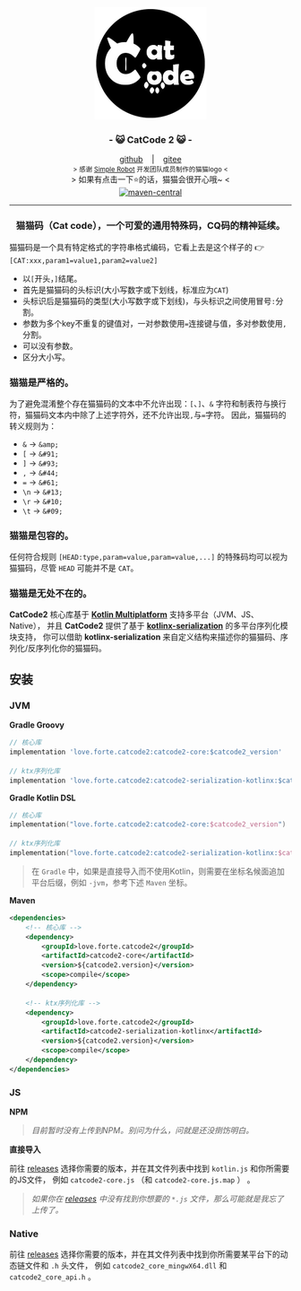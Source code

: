 <div align="center">
    <img src="./.catcode2/logo.png" alt="catcode logo"/>
    <h3>
        - 😺 CatCode 2 😺 -
    </h3>
    <span>
        <a href="https://github.com/ForteScarlet/CatCode2" target="_blank">github</a>
    </span> 
    &nbsp;&nbsp; | &nbsp;&nbsp;
    <span>
        <a href="https://gitee.com/ForteScarlet/CatCode2" target="_blank">gitee</a>
    </span> <br />
    <small> &gt; 感谢 <a href="https://github.com/ForteScarlet/simpler-robot" target="_blank">Simple Robot</a> 开发团队成员制作的猫猫logo &lt; </small> <br />
    &gt; 如果有点击一下⭐的话，猫猫会很开心哦~ &lt; <br />
    <a href="https://repo1.maven.org/maven2/love/forte/catcode2/" target="_blank" >
        <img src="https://img.shields.io/maven-central/v/love.forte.catcode2/catcode2-core" alt="maven-central" />
    </a>

</div>

*****

<div align="center">
    <h3>
        猫猫码（Cat code），一个可爱的通用特殊码，CQ码的精神延续。
    </h3>
</div>   

猫猫码是一个具有特定格式的字符串格式编码，它看上去是这个样子的 👉 `[CAT:xxx,param1=value1,param2=value2]`

- 以`[`开头，`]`结尾。
- 首先是猫猫码的头标识(大小写数字或下划线，标准应为`CAT`)
- 头标识后是猫猫码的类型(大小写数字或下划线)，与头标识之间使用冒号`:`分割。
- 参数为多个key不重复的键值对，一对参数使用`=`连接键与值，多对参数使用`,`分割。
- 可以没有参数。
- 区分大小写。

### **猫猫是严格的。**

为了避免混淆整个存在猫猫码的文本中不允许出现：`[`、`]`、`&`
字符和制表符与换行符，猫猫码文本内中除了上述字符外，还不允许出现`,`与`=`字符。
因此，猫猫码的转义规则为：

- `&`  ->  `&amp;`
- `[`  ->  `&#91;`
- `]`  ->  `&#93;`
- `,`  ->  `&#44;`
- `=`  ->  `&#61;`
- `\n` ->  `&#13;`
- `\r` ->  `&#10;`
- `\t` ->  `&#09;`

### **猫猫是包容的。**

任何符合规则 `[HEAD:type,param=value,param=value,...]` 的特殊码均可以视为猫猫码，尽管 `HEAD` 可能并不是 `CAT`。

### **猫猫是无处不在的。**

**CatCode2** 核心库基于 [**Kotlin Multiplatform**](https://kotlinlang.org/docs/multiplatform.html) 支持多平台（JVM、JS、Native），
并且 **CatCode2** 提供了基于 [**kotlinx-serialization**](https://github.com/Kotlin/kotlinx.serialization) 的多平台序列化模块支持，
你可以借助 **kotlinx-serialization** 来自定义结构来描述你的猫猫码、序列化/反序列化你的猫猫码。

## 安装

### JVM

**Gradle Groovy**

```groovy
// 核心库
implementation 'love.forte.catcode2:catcode2-core:$catcode2_version'

// ktx序列化库
implementation 'love.forte.catcode2:catcode2-serialization-kotlinx:$catcode2_version'
```

**Gradle Kotlin DSL**

```kotlin
// 核心库
implementation("love.forte.catcode2:catcode2-core:$catcode2_version")

// ktx序列化库
implementation("love.forte.catcode2:catcode2-serialization-kotlinx:$catcode2_version")
```

> 在 `Gradle` 中，如果是直接导入而不使用Kotlin，则需要在坐标名候面追加平台后缀，例如 `-jvm`，参考下述 `Maven` 坐标。

**Maven**

```xml
<dependencies>
    <!-- 核心库 -->
    <dependency>
        <groupId>love.forte.catcode2</groupId>
        <artifactId>catcode2-core</artifactId>
        <version>${catcode2.version}</version>
        <scope>compile</scope>
    </dependency>
    
    <!-- ktx序列化库 -->
    <dependency>
        <groupId>love.forte.catcode2</groupId>
        <artifactId>catcode2-serialization-kotlinx</artifactId>
        <version>${catcode2.version}</version>
        <scope>compile</scope>
    </dependency>
</dependencies>
```

### JS

**NPM**

> _目前暂时没有上传到NPM。别问为什么，问就是还没捯饬明白。_

**直接导入**

前往 [releases](https://github.com/ForteScarlet/CatCode2/releases) 
选择你需要的版本，并在其文件列表中找到 `kotlin.js` 和你所需要的JS文件，
例如 `catcode2-core.js` （和 `catcode2-core.js.map` ） 。

> _如果你在 [releases](https://github.com/ForteScarlet/CatCode2/releases) 中没有找到你想要的 `*.js` 文件，那么可能就是我忘了上传了。_

### Native

前往 [releases](https://github.com/ForteScarlet/CatCode2/releases)
选择你需要的版本，并在其文件列表中找到你所需要某平台下的动态链文件和 `.h` 头文件，
例如 `catcode2_core_mingwX64.dll` 和 `catcode2_core_api.h` 。



